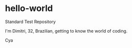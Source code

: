 # hello-world
Standard Test Repository

I'm Dimitri, 32, Brazilian, getting to know the world of coding.

Cya
